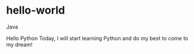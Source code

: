 # hello-world
Java

Hello Python
    Today, I will start learning Python and do my best to come to my dream!

